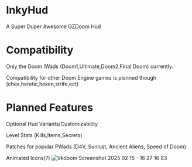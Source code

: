 # InkyHud
 A Super Duper Awesome GZDoom Hud 
# Compatibility
 Only the Doom IWads (Doom1,Ultimate,Doom2,Final Doom) currently.

 Compatibility for other Doom Engine games is planned though (chex,heretic,hexen,strife,ect)
# Planned Features

 Optional Hud Variants/Customizability

 Level Stats (Kills,Items,Secrets)

 Patches for popular PWads (D4V, Sunlust, Ancient Aliens, Speed of Doom)

 Animated Icons(?)
![Vkdoom Screenshot 2025 02 15 - 16 27 16 83](https://github.com/user-attachments/assets/9f7ea4b0-0f6c-4acd-8e56-893dd7060e14)
